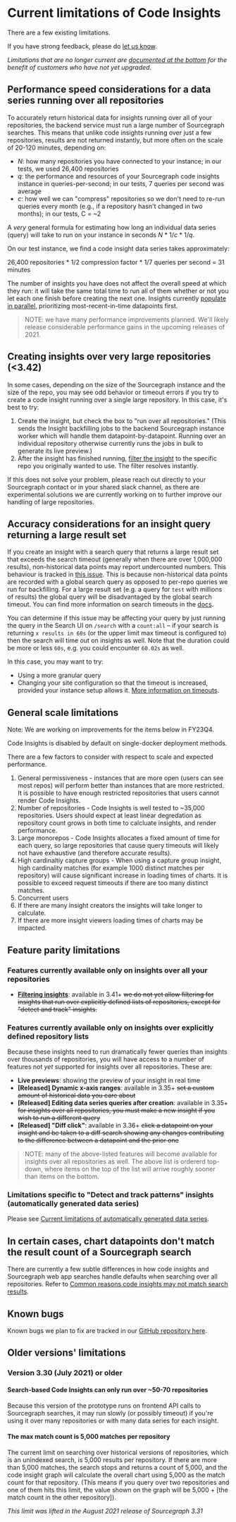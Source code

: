 # Current limitations of Code Insights

There are a few existing limitations.  

If you have strong feedback, please do [let us know](mailto:feedback@sourcegraph.com). 

_Limitations that are no longer current are [documented at the bottom](#older-versions-limitations) for the benefit of customers who have not yet upgraded._

## Performance speed considerations for a data series running over all repositories

To accurately return historical data for insights running over all of your repositories, the backend service must run a large number of Sourcegraph searches. This means that unlike code insights running over just a few repositories, results are not returned instantly, but more often on the scale of 20-120 minutes, depending on:

* _N_: how many repositories you have connected to your instance; in our tests, we used 26,400 repositories
* _q_: the performance and resources of your Sourcegraph code insights instance in queries-per-second; in our tests, 7 queries per second was average
* _c_: how well we can "compress" repositories so we don't need to re-run queries every month (e.g., if a repository hasn't changed in two months); in our tests, C = ~2

A _very_ general formula for estimating how long an individual data series (query) will take to run on your instance in seconds  _N_ * 1/_c_ * 1/_q_. 

On our test instance, we find a code insight data series takes approximately:

26,400 repositories * 1/2 compression factor * 1/7 queries per second = 31 minutes

The number of insights you have does not affect the overall speed at which they run: it will take the same total time to run all of them whether or not you let each one finish before creating the next one. Insights currently [populate in parallel](https://github.com/sourcegraph/sourcegraph/pull/23101), prioritizing most-recent-in-time datapoints first. 

> NOTE: we have many performance improvements planned. We'll likely release considerable performance gains in the upcoming releases of 2021. 

## Creating insights over very large repositories (<3.42)

In some cases, depending on the size of the Sourcegraph instance and the size of the repo, you may see odd behavior or timeout errors if you try to create a code insight running over a single large repository. In this case, it's best to try: 

1. Create the insight, but check the box to "run over all repositories." (This sends the Insight backfilling jobs to the backend Sourcegraph instance worker which will handle them datapoint-by-datapoint. Running over an individual repository otherwise currently runs the jobs in bulk to generate its live preview.)
2. After the insight has finished running, [filter the insight](code_insights_filters.md#filter-options) to the specific repo you originally wanted to use. The filter resolves instantly. 

If this does not solve your problem, please reach out directly to your Sourcegraph contact or in your shared slack channel, as there are experimental solutions we are currently working on to further improve our handling of large repositories. 

## Accuracy considerations for an insight query returning a large result set

If you create an insight with a search query that returns a large result set that exceeds the search timeout (generally when there are over 1,000,000 results), non-historical data points may report undercounted numbers. This behaviour is tracked in [this issue](https://github.com/sourcegraph/sourcegraph/issues/37859). This is because non-historical data points are recorded with a global search query as opposed to per-repo queries we run for backfilling. For a large result set (e.g. a query for `test` with millions of results) the global query will be disadvantaged by the global search timeout. You can find more information on search timeouts in the [docs](https://docs.sourcegraph.com/code_search/how-to/exhaustive#timeouts). 

You can determine if this issue may be affecting your query by just running the query in the Search UI on `/search` with a `count:all` – if your search is returning `x results in 60s` (or the upper limit max timeout is configured to) then the search will time out on insights as well. Note that the duration could be more or less `60s`, e.g. you could encounter `60.02s` as well. 

In this case, you may want to try:

* Using a more granular query
* Changing your site configuration so that the timeout is increased, provided your instance setup allows it. [More information on timeouts](https://docs.sourcegraph.com/code_search/how-to/exhaustive#timeouts).

## General scale limitations 

Note: We are working on improvements for the items below in FY23Q4.

Code Insights is disabled by default on single-docker deployment methods.

There are a few factors to consider with respect to scale and expected performance.
1. General permissiveness - instances that are more open (users can see most repos) will perform better than instances that are more restricted. It is possible to have enough restricted repositories that users cannot render Code Insights.
2. Number of repositories - Code Insights is well tested to ~35,000 repositories. Users should expect at least linear degredation as repository count grows in both time to calcluate insights, and render performance.
3. Large monorepos - Code Insights allocates a fixed amount of time for each query, so large repositories that cause query timeouts will likely not have exhaustive (and therefore accurate results). 
4. High cardinaltiy capture groups - When using a capture group insight, high cardinality matches (for example 1000 distinct matches per repository) will cause significant increase in loading times of charts. It is possible to exceed request timeouts if there are too many distinct matches.
5. Concurrent users
  1. If there are many insight creators the insights will take longer to calculate.
  2. If there are more insight viewers loading times of charts may be impacted.

## Feature parity limitations 

### Features currently available only on insights over all your repositories

* **[Filtering insights](code_insights_filters.md)**: available in 3.41+ ~~we do not yet allow filtering for insights that run over explicitly defined lists of repositories, except for "detect and track" insights.~~

### Features currently available only on insights over explicitly defined repository lists

Because these insights need to run dramatically fewer queries than insights over thousands of repositories, you will have access to a number of features not _yet_ supported for insights over all repositories. These are: 

* **Live previews**: showing the preview of your insight in real time
* **[Released] Dynamic x-axis ranges**: available in 3.35+ ~~set a custom amount of historical data you care about~~
* **[Released] Editing data series queries after creation**: available in 3.35+ ~~for insights over all repositories, you must make a new insight if you wish to run a different query~~
* **[Released] "Diff click"**: available in 3.36+ ~~click a datapoint on your insight and be taken to a diff search showing any changes contributing to the difference between a datapoint and the prior one~~

> NOTE: many of the above-listed features will become available for insights over all repositories as well. The above list is ordererd top-down, where items on the top of the list will arrive roughly sooner than items on the bottom. 

### Limitations specific to "Detect and track patterns" insights (automatically generated data series)

Please see [Current limitations of automatically generated data series](automatically_generated_data_series.md#current-limitations).

## In certain cases, chart datapoints don't match the result count of a Sourcegraph search

There are currently a few subtle differences in how code insights and Sourcegraph web app searches handle defaults when searching over all repositories. Refer to [Common reasons code insights may not match search results](../references/common_reasons_code_insights_may_not_match_search_results.md). 

## Known bugs

Known bugs we plan to fix are tracked in our [GitHub repository here](https://github.com/sourcegraph/sourcegraph/issues?q=is%3Aopen+is%3Aissue+label%3Abug+label%3Ateam%2Fcode-insights). 

## Older versions' limitations

### Version 3.30 (July 2021) or older

#### Search-based Code Insights can only run over ~50-70 repositories 

Because this version of the prototype runs on frontend API calls to Sourcegraph searches, it may run slowly (or possibly timeout) if you're using it over many repositories or with many data series for each insight. 

#### The max match count is 5,000 matches per repository 

The current limit on searching over historical versions of repositories, which is an unindexed search, is 5,000 results per repository. If there are more than 5,000 matches, the search stops and returns a count of 5,000, and the code insight graph will calculate the overall chart using 5,000 as the match count for that repository. (This means if you query over two repositories and one of them hits this limit, the value shown on the graph will be 5,000 + [the match count in the other repository]). 

_This limit was lifted in the August 2021 release of Sourcegraph 3.31_


